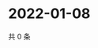 # 2022-01-08

共 0 条

<!-- BEGIN WEIBO -->
<!-- 最后更新时间 Sat Jan 08 2022 08:53:14 GMT+0800 (China Standard Time) -->

<!-- END WEIBO -->
